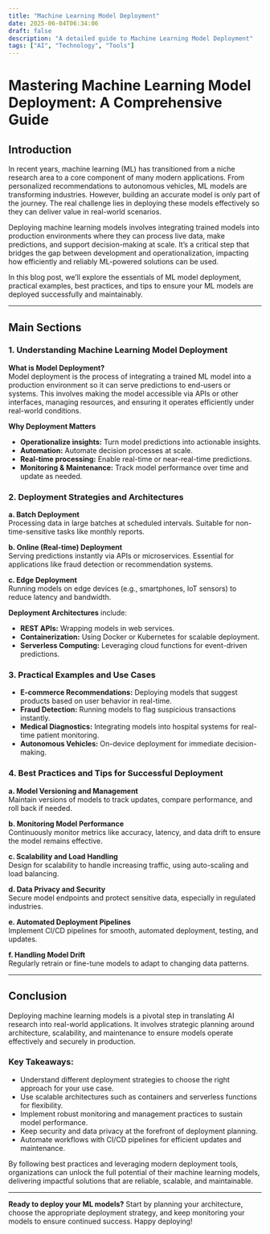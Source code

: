 ```yaml
---
title: "Machine Learning Model Deployment"
date: 2025-06-04T06:34:06
draft: false
description: "A detailed guide to Machine Learning Model Deployment"
tags: ["AI", "Technology", "Tools"]
---
```


# Mastering Machine Learning Model Deployment: A Comprehensive Guide

## Introduction

In recent years, machine learning (ML) has transitioned from a niche research area to a core component of many modern applications. From personalized recommendations to autonomous vehicles, ML models are transforming industries. However, building an accurate model is only part of the journey. The real challenge lies in deploying these models effectively so they can deliver value in real-world scenarios.

Deploying machine learning models involves integrating trained models into production environments where they can process live data, make predictions, and support decision-making at scale. It’s a critical step that bridges the gap between development and operationalization, impacting how efficiently and reliably ML-powered solutions can be used.

In this blog post, we’ll explore the essentials of ML model deployment, practical examples, best practices, and tips to ensure your ML models are deployed successfully and maintainably.

---

## Main Sections

### 1. Understanding Machine Learning Model Deployment

**What is Model Deployment?**  
Model deployment is the process of integrating a trained ML model into a production environment so it can serve predictions to end-users or systems. This involves making the model accessible via APIs or other interfaces, managing resources, and ensuring it operates efficiently under real-world conditions.

**Why Deployment Matters**  
- **Operationalize insights:** Turn model predictions into actionable insights.
- **Automation:** Automate decision processes at scale.
- **Real-time processing:** Enable real-time or near-real-time predictions.
- **Monitoring & Maintenance:** Track model performance over time and update as needed.

### 2. Deployment Strategies and Architectures

**a. Batch Deployment**  
Processing data in large batches at scheduled intervals. Suitable for non-time-sensitive tasks like monthly reports.

**b. Online (Real-time) Deployment**  
Serving predictions instantly via APIs or microservices. Essential for applications like fraud detection or recommendation systems.

**c. Edge Deployment**  
Running models on edge devices (e.g., smartphones, IoT sensors) to reduce latency and bandwidth.

**Deployment Architectures** include:
- **REST APIs:** Wrapping models in web services.
- **Containerization:** Using Docker or Kubernetes for scalable deployment.
- **Serverless Computing:** Leveraging cloud functions for event-driven predictions.

### 3. Practical Examples and Use Cases

- **E-commerce Recommendations:** Deploying models that suggest products based on user behavior in real-time.
- **Fraud Detection:** Running models to flag suspicious transactions instantly.
- **Medical Diagnostics:** Integrating models into hospital systems for real-time patient monitoring.
- **Autonomous Vehicles:** On-device deployment for immediate decision-making.

### 4. Best Practices and Tips for Successful Deployment

**a. Model Versioning and Management**  
Maintain versions of models to track updates, compare performance, and roll back if needed.

**b. Monitoring Model Performance**  
Continuously monitor metrics like accuracy, latency, and data drift to ensure the model remains effective.

**c. Scalability and Load Handling**  
Design for scalability to handle increasing traffic, using auto-scaling and load balancing.

**d. Data Privacy and Security**  
Secure model endpoints and protect sensitive data, especially in regulated industries.

**e. Automated Deployment Pipelines**  
Implement CI/CD pipelines for smooth, automated deployment, testing, and updates.

**f. Handling Model Drift**  
Regularly retrain or fine-tune models to adapt to changing data patterns.

---

## Conclusion

Deploying machine learning models is a pivotal step in translating AI research into real-world applications. It involves strategic planning around architecture, scalability, and maintenance to ensure models operate effectively and securely in production.

### Key Takeaways:
- Understand different deployment strategies to choose the right approach for your use case.
- Use scalable architectures such as containers and serverless functions for flexibility.
- Implement robust monitoring and management practices to sustain model performance.
- Keep security and data privacy at the forefront of deployment planning.
- Automate workflows with CI/CD pipelines for efficient updates and maintenance.

By following best practices and leveraging modern deployment tools, organizations can unlock the full potential of their machine learning models, delivering impactful solutions that are reliable, scalable, and maintainable.

---

**Ready to deploy your ML models?** Start by planning your architecture, choose the appropriate deployment strategy, and keep monitoring your models to ensure continued success. Happy deploying!